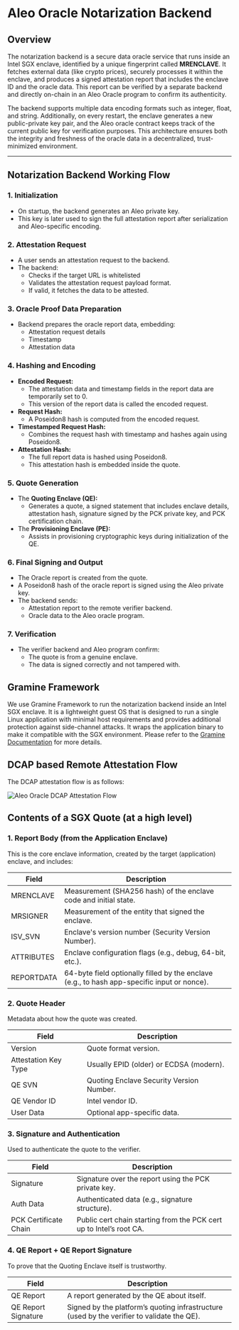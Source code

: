 # Aleo Oracle Notarization Backend

## Overview

The notarization backend is a secure data oracle service that runs inside an Intel SGX enclave, identified by a unique fingerprint called **MRENCLAVE**. It fetches external data (like crypto prices), securely processes it within the enclave, and produces a signed attestation report that includes the enclave ID and the oracle data. This report can be verified by a separate backend and directly on-chain in an Aleo Oracle program to confirm its authenticity.

The backend supports multiple data encoding formats such as integer, float, and string. Additionally, on every restart, the enclave generates a new public-private key pair, and the Aleo oracle contract keeps track of the current public key for verification purposes. This architecture ensures both the integrity and freshness of the oracle data in a decentralized, trust-minimized environment.

---

## Notarization Backend Working Flow

### 1. Initialization
- On startup, the backend generates an Aleo private key.
- This key is later used to sign the full attestation report after serialization and Aleo-specific encoding.

### 2. Attestation Request
- A user sends an attestation request to the backend.
- The backend:
  - Checks if the target URL is whitelisted
  - Validates the attestation request payload format.
  - If valid, it fetches the data to be attested.

### 3. Oracle Proof Data Preparation
- Backend prepares the oracle report data, embedding:
  - Attestation request details
  - Timestamp
  - Attestation data

### 4. Hashing and Encoding
- **Encoded Request:**
  - The attestation data and timestamp fields in the report data are temporarily set to 0.
  - This version of the report data is called the encoded request.
- **Request Hash:**
  - A Poseidon8 hash is computed from the encoded request.
- **Timestamped Request Hash:**
  - Combines the request hash with timestamp and hashes again using Poseidon8.
- **Attestation Hash:**
  - The full report data is hashed using Poseidon8.
  - This attestation hash is embedded inside the quote.

### 5. Quote Generation
- The **Quoting Enclave (QE):**
  - Generates a quote, a signed statement that includes enclave details, attestation hash, signature signed by the PCK private key, and PCK certification chain.
- The **Provisioning Enclave (PE):**
  - Assists in provisioning cryptographic keys during initialization of the QE.

### 6. Final Signing and Output
- The Oracle report is created from the quote.
- A Poseidon8 hash of the oracle report is signed using the Aleo private key.
- The backend sends:
  - Attestation report to the remote verifier backend.
  - Oracle data to the Aleo oracle program.

### 7. Verification
- The verifier backend and Aleo program confirm:
  - The quote is from a genuine enclave.
  - The data is signed correctly and not tampered with.

## Gramine Framework
We use Gramine Framework to run the notarization backend inside an Intel SGX enclave. It is a lightweight guest OS that is designed to run a single Linux application with minimal host requirements and provides additional protection against side-channel attacks. It wraps the application binary to make it compatible with the SGX environment. Please refer to the [Gramine Documentation](https://gramine.readthedocs.io/en/stable/) for more details.

## DCAP based Remote Attestation Flow

The DCAP attestation flow is as follows:

![Aleo Oracle DCAP Attestation Flow](https://gramine.readthedocs.io/en/stable/_images/dcap.svg "Aleo Oracle DCAP Attestation Flow")

## Contents of a SGX Quote (at a high level)
### 1. **Report Body (from the Application Enclave)**
This is the core enclave information, created by the target (application) enclave, and includes:

| Field	    | Description |
| --------- | ----------- |
|MRENCLAVE	|Measurement (SHA256 hash) of the enclave code and initial state.
|MRSIGNER	|Measurement of the entity that signed the enclave.
|ISV_SVN	    |Enclave's version number (Security Version Number).
|ATTRIBUTES	|Enclave configuration flags (e.g., debug, 64-bit, etc.).
|REPORTDATA	|64-byte field optionally filled by the enclave (e.g., to hash app-specific input or nonce).

### 2. **Quote Header**
Metadata about how the quote was created.

| Field	| Description|
| --------- | ----------- |
| Version	|Quote format version.
| Attestation Key Type	|Usually EPID (older) or ECDSA (modern).
| QE SVN	|Quoting Enclave Security Version Number.
| QE Vendor ID	|Intel vendor ID.
| User Data	|Optional app-specific data.

### 3. **Signature and Authentication**
Used to authenticate the quote to the verifier.

| Field	| Description|
| --------- | ----------- |
| Signature	|Signature over the report using the PCK private key.
| Auth Data	|Authenticated data (e.g., signature structure).
| PCK Certificate Chain	|Public cert chain starting from the PCK cert up to Intel’s root CA.

### 4. **QE Report + QE Report Signature**
To prove that the Quoting Enclave itself is trustworthy.

| Field	| Description|
| --------- | ----------- |
| QE Report	|A report generated by the QE about itself.
| QE Report Signature	|Signed by the platform’s quoting infrastructure (used by the verifier to validate the QE).
